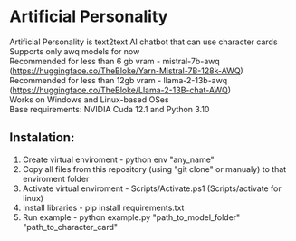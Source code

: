 # Artificial Personality
Artificial Personality is text2text AI chatbot that can use character cards <br>
Supports only awq models for now <br>
Recommended for less than 6 gb vram - mistral-7b-awq (https://huggingface.co/TheBloke/Yarn-Mistral-7B-128k-AWQ) <br>
Recommended for less than 12gb vram - llama-2-13b-awq (https://huggingface.co/TheBloke/Llama-2-13B-chat-AWQ) <br>
Works on Windows and Linux-based OSes <br>
Base requirements: NVIDIA Cuda 12.1 and Python 3.10 <br>
## Instalation:
1. Create virtual enviroment - python env "any_name"
3. Copy all files from this repository (using "git clone" or manualy) to that enviroment folder
2. Activate virtual enviroment - Scripts/Activate.ps1 (Scripts/activate for linux)
4. Install libraries - pip install requirements.txt
5. Run example - python example.py "path_to_model_folder" "path_to_character_card"
